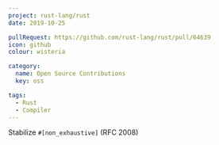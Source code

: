 ```yaml
---
project: rust-lang/rust
date: 2019-10-25

pullRequest: https://github.com/rust-lang/rust/pull/64639
icon: github
colour: wisteria

category:
  name: Open Source Contributions
  key: oss

tags:
  - Rust
  - Compiler
---
```

Stabilize `#[non_exhaustive]` (RFC 2008)
